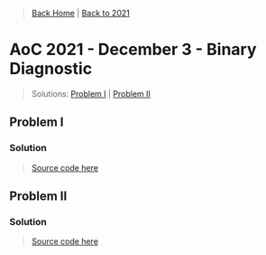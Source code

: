 > [Back Home](/)   &#124;   [Back to 2021](/2021/)

# AoC 2021 - December 3 - Binary Diagnostic

> Solutions: [Problem I](#solution)   &#124;   [Problem II](#solution-1)

## Problem I


### Solution

> [Source code here](https://github.com/kevinrpb/AoC/blob/main/solutions/y2021/d03/p1.py)


## Problem II



### Solution

> [Source code here](https://github.com/kevinrpb/AoC/blob/main/solutions/y2021/d03/p2.py)
